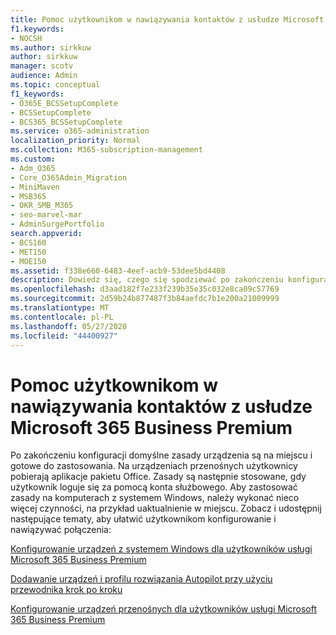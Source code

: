 ```yaml
---
title: Pomoc użytkownikom w nawiązywania kontaktów z usłudze Microsoft 365 Business Premium
f1.keywords:
- NOCSH
ms.author: sirkkuw
author: sirkkuw
manager: scotv
audience: Admin
ms.topic: conceptual
f1_keywords:
- O365E_BCSSetupComplete
- BCSSetupComplete
- BCS365_BCSSetupComplete
ms.service: o365-administration
localization_priority: Normal
ms.collection: M365-subscription-management
ms.custom:
- Adm_O365
- Core_O365Admin_Migration
- MiniMaven
- MSB365
- OKR_SMB_M365
- seo-marvel-mar
- AdminSurgePortfolio
search.appverid:
- BCS160
- MET150
- MOE150
ms.assetid: f338e660-6483-4eef-acb9-53dee5bd4408
description: Dowiedz się, czego się spodziewać po zakończeniu konfiguracji pakietu Business Cloud Suite, a domyślne zasady dotyczące urządzeń są gotowe do zastosowania.
ms.openlocfilehash: d3aad182f7e233f239b35e35c032e8ca09c57769
ms.sourcegitcommit: 2d59b24b877487f3b84aefdc7b1e200a21009999
ms.translationtype: MT
ms.contentlocale: pl-PL
ms.lasthandoff: 05/27/2020
ms.locfileid: "44400927"
---
```

# <a name="help-users-connect-to-microsoft-365-business-premium"></a>Pomoc użytkownikom w nawiązywania kontaktów z usłudze Microsoft 365 Business Premium

Po zakończeniu konfiguracji domyślne zasady urządzenia są na miejscu i gotowe do zastosowania. Na urządzeniach przenośnych użytkownicy pobierają aplikacje pakietu Office. Zasady są następnie stosowane, gdy użytkownik loguje się za pomocą konta służbowego. Aby zastosować zasady na komputerach z systemem Windows, należy wykonać nieco więcej czynności, na przykład uaktualnienie w miejscu. Zobacz i udostępnij następujące tematy, aby ułatwić użytkownikom konfigurowanie i nawiązywać połączenia:
  
[Konfigurowanie urządzeń z systemem Windows dla użytkowników usługi Microsoft 365 Business Premium](set-up-windows-devices.md)
  
[Dodawanie urządzeń i profilu rozwiązania Autopilot przy użyciu przewodnika krok po kroku](add-autopilot-devices-and-profile.md)
  
[Konfigurowanie urządzeń przenośnych dla użytkowników usługi Microsoft 365 Business Premium](set-up-mobile-devices.md)
  

